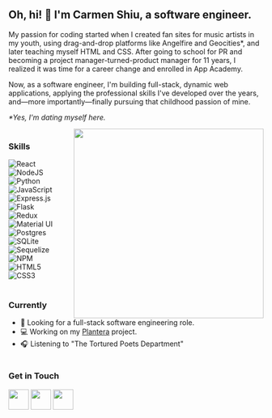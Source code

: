 ## Oh, hi! 👋 I'm Carmen Shiu, a software engineer.
My passion for coding started when I created fan sites for music artists in my youth, using drag-and-drop platforms like Angelfire and Geocities*, and later teaching myself HTML and CSS. After going to school for PR and becoming a project manager-turned-product manager for 11 years, I realized it was time for a career change and enrolled in App Academy.

Now, as a software engineer, I'm building full-stack, dynamic web applications, applying the professional skills I've developed over the years, and—more importantly—finally pursuing that childhood passion of mine.

<i>*Yes, I'm dating myself here.</i>

  <img align="right" width="375px" src="https://github.com/craftycarmen/craftycarmen/assets/131481577/e9bf2a7b-f28c-4bf7-991d-24c47fbedb9a" style="padding-left: 20px;">

#  

### Skills
![React](https://img.shields.io/badge/react-%2320232a.svg?style=for-the-badge&logo=react&logoColor=%2361DAFB)
![NodeJS](https://img.shields.io/badge/node.js-6DA55F?style=for-the-badge&logo=node.js&logoColor=white)
![Python](https://img.shields.io/badge/Python-FFD43B?style=for-the-badge&logo=python&logoColor=blue)
![JavaScript](https://img.shields.io/badge/JavaScript-323330?style=for-the-badge&logo=javascript&logoColor=F7DF1E)
![Express.js](https://img.shields.io/badge/express.js-%23404d59.svg?style=for-the-badge&logo=express&logoColor=%2361DAFB)
![Flask](https://img.shields.io/badge/flask-%23000.svg?style=for-the-badge&logo=flask&logoColor=white)
![Redux](https://img.shields.io/badge/redux-%23593d88.svg?style=for-the-badge&logo=redux&logoColor=white)
![Material UI](https://img.shields.io/badge/Material%20UI-007FFF?style=for-the-badge&logo=mui&logoColor=white)
![Postgres](https://img.shields.io/badge/postgres-%23316192.svg?style=for-the-badge&logo=postgresql&logoColor=white)
![SQLite](https://img.shields.io/badge/sqlite-%2307405e.svg?style=for-the-badge&logo=sqlite&logoColor=white)
![Sequelize](https://img.shields.io/badge/Sequelize-52B0E7?style=for-the-badge&logo=Sequelize&logoColor=white)
![NPM](https://img.shields.io/badge/NPM-%23CB3837.svg?style=for-the-badge&logo=npm&logoColor=white)
![HTML5](https://img.shields.io/badge/HTML5-E34F26?style=for-the-badge&logo=html5&logoColor=white)
![CSS3](https://img.shields.io/badge/CSS3-1572B6?style=for-the-badge&logo=css3&logoColor=white)

#

### Currently
- 🚀 Looking for a full-stack software engineering role.
- 💻 Working on my [Plantera](https://plantera.onrender.com) project.
- 🎧 Listening to "The Tortured Poets Department"
  
#  

### Get in Touch
  [<img width="40px" src="https://github.com/craftycarmen/craftycarmen/assets/131481577/a6ed70e2-5ac0-4e62-b9b4-4e7434a44c7f">](https://linkedin.com/in/carmenshiu)
  [<img width="40px" src="https://github.com/craftycarmen/craftycarmen/assets/131481577/a62f29a0-7339-432f-9f27-2ecf403e0770">](mailto:hi@carmenshiu.com)
  [<img width="40px" src="https://github.com/craftycarmen/craftycarmen/assets/131481577/11b2daab-1554-4bf5-94ce-71570da7188d">](https://carmenshiu.com)

<!--
**craftycarmen/craftycarmen** is a ✨ _special_ ✨ repository because its `README.md` (this file) appears on your GitHub profile.

Here are some ideas to get you started:

- 🔭 I’m currently working on ...
- 🌱 I’m currently learning ...
- 👯 I’m looking to collaborate on ...
- 🤔 I’m looking for help with ...
- 💬 Ask me about ...
- 📫 How to reach me: ...
- 😄 Pronouns: ...
- ⚡ Fun fact: ...
-->
